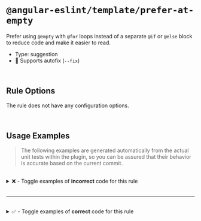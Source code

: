 <!--

  DO NOT EDIT.

  This markdown file was autogenerated using a mixture of the following files as the source of truth for its data:
  - ../../src/rules/prefer-at-empty.ts
  - ../../tests/rules/prefer-at-empty/cases.ts

  In order to update this file, it is therefore those files which need to be updated, as well as potentially the generator script:
  - ../../../../tools/scripts/generate-rule-docs.ts

-->

<br>

# `@angular-eslint/template/prefer-at-empty`

Prefer using `@empty` with `@for` loops instead of a separate `@if` or `@else` block to reduce code and make it easier to read.

- Type: suggestion
- 🔧 Supports autofix (`--fix`)

<br>

## Rule Options

The rule does not have any configuration options.

<br>

## Usage Examples

> The following examples are generated automatically from the actual unit tests within the plugin, so you can be assured that their behavior is accurate based on the current commit.

<br>

<details>
<summary>❌ - Toggle examples of <strong>incorrect</strong> code for this rule</summary>

<br>

#### Default Config

```json
{
  "rules": {
    "@angular-eslint/template/prefer-at-empty": [
      "error"
    ]
  }
}
```

<br>

#### ❌ Invalid Code

```html
@for (item of items; track $index) {}
@if (items.length === 0) {
~~~~
  No items
}
```

<br>

---

<br>

#### Default Config

```json
{
  "rules": {
    "@angular-eslint/template/prefer-at-empty": [
      "error"
    ]
  }
}
```

<br>

#### ❌ Invalid Code

```html
@for (item of items; track $index) {}
@if (items.length == 0) {
~~~~
  No items
}
```

<br>

---

<br>

#### Default Config

```json
{
  "rules": {
    "@angular-eslint/template/prefer-at-empty": [
      "error"
    ]
  }
}
```

<br>

#### ❌ Invalid Code

```html
@for (item of items; track $index) {}
@if (0 === items.length) {
~~~~
  No items
}
```

<br>

---

<br>

#### Default Config

```json
{
  "rules": {
    "@angular-eslint/template/prefer-at-empty": [
      "error"
    ]
  }
}
```

<br>

#### ❌ Invalid Code

```html
@for (item of items; track $index) {}
@if (0 == items.length) {
~~~~
  No items
}
```

<br>

---

<br>

#### Default Config

```json
{
  "rules": {
    "@angular-eslint/template/prefer-at-empty": [
      "error"
    ]
  }
}
```

<br>

#### ❌ Invalid Code

```html
@for (item of items; track $index) {}
@if (!items.length) {
~~~~
  No items
}
```

<br>

---

<br>

#### Default Config

```json
{
  "rules": {
    "@angular-eslint/template/prefer-at-empty": [
      "error"
    ]
  }
}
```

<br>

#### ❌ Invalid Code

```html
@if (items.length === 0) {
~~~~
  No items
}
@for (item of items; track $index) {}
```

<br>

---

<br>

#### Default Config

```json
{
  "rules": {
    "@angular-eslint/template/prefer-at-empty": [
      "error"
    ]
  }
}
```

<br>

#### ❌ Invalid Code

```html
@if (items.length == 0) {
~~~~
  No items
}
@for (item of items; track $index) {}
```

<br>

---

<br>

#### Default Config

```json
{
  "rules": {
    "@angular-eslint/template/prefer-at-empty": [
      "error"
    ]
  }
}
```

<br>

#### ❌ Invalid Code

```html
@if (0 === items.length) {
~~~~
  No items
}
@for (item of items; track $index) {}
```

<br>

---

<br>

#### Default Config

```json
{
  "rules": {
    "@angular-eslint/template/prefer-at-empty": [
      "error"
    ]
  }
}
```

<br>

#### ❌ Invalid Code

```html
@if (0 == items.length) {
~~~~
  No items
}
@for (item of items; track $index) {}
```

<br>

---

<br>

#### Default Config

```json
{
  "rules": {
    "@angular-eslint/template/prefer-at-empty": [
      "error"
    ]
  }
}
```

<br>

#### ❌ Invalid Code

```html
@if (!items.length) {
~~~~
  No items
}
@for (item of items; track $index) {}
```

<br>

---

<br>

#### Default Config

```json
{
  "rules": {
    "@angular-eslint/template/prefer-at-empty": [
      "error"
    ]
  }
}
```

<br>

#### ❌ Invalid Code

```html
@if (items.length > 0) {
~~~~
  @for (item of items; track $index) {}
} @else {
  No items
}
```

<br>

---

<br>

#### Default Config

```json
{
  "rules": {
    "@angular-eslint/template/prefer-at-empty": [
      "error"
    ]
  }
}
```

<br>

#### ❌ Invalid Code

```html
@if (items.length !== 0) {
~~~~
  @for (item of items; track $index) {}
} @else {
  No items
}
```

<br>

---

<br>

#### Default Config

```json
{
  "rules": {
    "@angular-eslint/template/prefer-at-empty": [
      "error"
    ]
  }
}
```

<br>

#### ❌ Invalid Code

```html
@if (items.length != 0) {
~~~~
  @for (item of items; track $index) {}
} @else {
  No items
}
```

<br>

---

<br>

#### Default Config

```json
{
  "rules": {
    "@angular-eslint/template/prefer-at-empty": [
      "error"
    ]
  }
}
```

<br>

#### ❌ Invalid Code

```html
@if (0 < items.length) {
~~~~
  @for (item of items; track $index) {}
} @else {
  No items
}
```

<br>

---

<br>

#### Default Config

```json
{
  "rules": {
    "@angular-eslint/template/prefer-at-empty": [
      "error"
    ]
  }
}
```

<br>

#### ❌ Invalid Code

```html
@if (0 !== items.length) {
~~~~
  @for (item of items; track $index) {}
} @else {
  No items
}
```

<br>

---

<br>

#### Default Config

```json
{
  "rules": {
    "@angular-eslint/template/prefer-at-empty": [
      "error"
    ]
  }
}
```

<br>

#### ❌ Invalid Code

```html
@if (0 != items.length) {
~~~~
  @for (item of items; track $index) {}
} @else {
  No items
}
```

<br>

---

<br>

#### Default Config

```json
{
  "rules": {
    "@angular-eslint/template/prefer-at-empty": [
      "error"
    ]
  }
}
```

<br>

#### ❌ Invalid Code

```html
@if (items.length) {
~~~~
  @for (item of items; track $index) {}
} @else {
  No items
}
```

<br>

---

<br>

#### Default Config

```json
{
  "rules": {
    "@angular-eslint/template/prefer-at-empty": [
      "error"
    ]
  }
}
```

<br>

#### ❌ Invalid Code

```html
@if (items.length === 0) {
~~~~
  No items
} @else {
  @for (item of items; track $index) {}
}
```

<br>

---

<br>

#### Default Config

```json
{
  "rules": {
    "@angular-eslint/template/prefer-at-empty": [
      "error"
    ]
  }
}
```

<br>

#### ❌ Invalid Code

```html
@if (items.length == 0) {
~~~~
  No items
} @else {
  @for (item of items; track $index) {}
}
```

<br>

---

<br>

#### Default Config

```json
{
  "rules": {
    "@angular-eslint/template/prefer-at-empty": [
      "error"
    ]
  }
}
```

<br>

#### ❌ Invalid Code

```html
@if (0 === items.length) {
~~~~
  No items
} @else {
  @for (item of items; track $index) {}
}
```

<br>

---

<br>

#### Default Config

```json
{
  "rules": {
    "@angular-eslint/template/prefer-at-empty": [
      "error"
    ]
  }
}
```

<br>

#### ❌ Invalid Code

```html
@if (0 == items.length) {
~~~~
  No items
} @else {
  @for (item of items; track $index) {}
}
```

<br>

---

<br>

#### Default Config

```json
{
  "rules": {
    "@angular-eslint/template/prefer-at-empty": [
      "error"
    ]
  }
}
```

<br>

#### ❌ Invalid Code

```html
@if (!items.length) {
~~~~
  No items
} @else {
  @for (item of items; track $index) {}
}
```

<br>

---

<br>

#### Default Config

```json
{
  "rules": {
    "@angular-eslint/template/prefer-at-empty": [
      "error"
    ]
  }
}
```

<br>

#### ❌ Invalid Code

```html
@if (items.length > 0) {
~~~~
  @for (item of items; track $index) {}
}
@if (items.length === 0) {
  No items
}
```

<br>

---

<br>

#### Default Config

```json
{
  "rules": {
    "@angular-eslint/template/prefer-at-empty": [
      "error"
    ]
  }
}
```

<br>

#### ❌ Invalid Code

```html
@if (items.length === 0) {
  No items
}
@if (items.length > 0) {
~~~~
  @for (item of items; track $index) {}
}
```

<br>

---

<br>

#### Default Config

```json
{
  "rules": {
    "@angular-eslint/template/prefer-at-empty": [
      "error"
    ]
  }
}
```

<br>

#### ❌ Invalid Code

```html
@if (items.length > 0) {
~~~~
  @for (item of items; track $index) {}
} @else if (condition) {
 Condition is true
} @else {
 Condition is false
}
```

<br>

---

<br>

#### Default Config

```json
{
  "rules": {
    "@angular-eslint/template/prefer-at-empty": [
      "error"
    ]
  }
}
```

<br>

#### ❌ Invalid Code

```html
@for (item of items; track $index) {}
<!-- comment -->
@if (items.length === 0) {
~~~~
  No items
}
```

<br>

---

<br>

#### Default Config

```json
{
  "rules": {
    "@angular-eslint/template/prefer-at-empty": [
      "error"
    ]
  }
}
```

<br>

#### ❌ Invalid Code

```html
<!-- The Angular compiler will ignore the space between the two blocks. -->
@for (item of items; track $index) {}
&nbsp;
@if (items.length === 0) {
~~~~
  Not empty
}
```

<br>

---

<br>

#### Default Config

```json
{
  "rules": {
    "@angular-eslint/template/prefer-at-empty": [
      "error"
    ]
  }
}
```

<br>

#### ❌ Invalid Code

```html
@if (items.length === 0) {
~~~~
  Not empty
}
@for (item of items; track $index) {}
@empty {
  Existing
}
```

<br>

---

<br>

#### Default Config

```json
{
  "rules": {
    "@angular-eslint/template/prefer-at-empty": [
      "error"
    ]
  }
}
```

<br>

#### ❌ Invalid Code

```html
@for (item of items; track $index) {}
@empty {
  Existing
}
@if (items.length === 0) {
~~~~
  Not empty
}
```

<br>

---

<br>

#### Default Config

```json
{
  "rules": {
    "@angular-eslint/template/prefer-at-empty": [
      "error"
    ]
  }
}
```

<br>

#### ❌ Invalid Code

```html
@if (items.length > 0) {
~~~~
  @for (item of items; track $index) {}
  @empty {
    Existing
  }
} @else {
  Empty
}
```

<br>

---

<br>

#### Default Config

```json
{
  "rules": {
    "@angular-eslint/template/prefer-at-empty": [
      "error"
    ]
  }
}
```

<br>

#### ❌ Invalid Code

```html
@if (items.length === 0) {
~~~~
  Empty
} @else {
  @for (item of items; track $index) {}
  @empty {
    Existing
  }
}
```

<br>

---

<br>

#### Default Config

```json
{
  "rules": {
    "@angular-eslint/template/prefer-at-empty": [
      "error"
    ]
  }
}
```

<br>

#### ❌ Invalid Code

```html
@if (items.length === 0) {
~~~~
  Empty
} @else {
  @for (item of items; track $index) {}
}
```

<br>

---

<br>

#### Default Config

```json
{
  "rules": {
    "@angular-eslint/template/prefer-at-empty": [
      "error"
    ]
  }
}
```

<br>

#### ❌ Invalid Code

```html
@if (items.length > 0) {
~~~~
  <!-- before -->
  @for (item of items; track $index) {}
  <!-- after -->
} @else {
  Empty
}
```

<br>

---

<br>

#### Default Config

```json
{
  "rules": {
    "@angular-eslint/template/prefer-at-empty": [
      "error"
    ]
  }
}
```

<br>

#### ❌ Invalid Code

```html
@if (items.length === 0) {
~~~~
  Empty
} @else {
  <!-- before -->
  @for (item of items; track $index) {}
  <!-- after -->
}
```

</details>

<br>

---

<br>

<details>
<summary>✅ - Toggle examples of <strong>correct</strong> code for this rule</summary>

<br>

#### Default Config

```json
{
  "rules": {
    "@angular-eslint/template/prefer-at-empty": [
      "error"
    ]
  }
}
```

<br>

#### ✅ Valid Code

```html
@for (item of items; track $index) {}
```

<br>

---

<br>

#### Default Config

```json
{
  "rules": {
    "@angular-eslint/template/prefer-at-empty": [
      "error"
    ]
  }
}
```

<br>

#### ✅ Valid Code

```html
@for (item of items; track $index) {} @empty {}
```

<br>

---

<br>

#### Default Config

```json
{
  "rules": {
    "@angular-eslint/template/prefer-at-empty": [
      "error"
    ]
  }
}
```

<br>

#### ✅ Valid Code

```html
@if (alpha.length > 0) {
  @for (item of beta; track $index) {}
} @else {
  No items
}
```

<br>

---

<br>

#### Default Config

```json
{
  "rules": {
    "@angular-eslint/template/prefer-at-empty": [
      "error"
    ]
  }
}
```

<br>

#### ✅ Valid Code

```html
@if (items.length > 0) {
  Items:
  @for (item of items; track $index) {}
} @else {
  No items
}
```

<br>

---

<br>

#### Default Config

```json
{
  "rules": {
    "@angular-eslint/template/prefer-at-empty": [
      "error"
    ]
  }
}
```

<br>

#### ✅ Valid Code

```html
@if (items.length === 0) {
  No items
} @else {
  Items:
  @for (item of items; track $index) {}
}
```

<br>

---

<br>

#### Default Config

```json
{
  "rules": {
    "@angular-eslint/template/prefer-at-empty": [
      "error"
    ]
  }
}
```

<br>

#### ✅ Valid Code

```html
@if (items.length > 0) {
  @for (item of items; track $index) {}
  Total: {{ $count }}
} @else {
  No items
}
```

<br>

---

<br>

#### Default Config

```json
{
  "rules": {
    "@angular-eslint/template/prefer-at-empty": [
      "error"
    ]
  }
}
```

<br>

#### ✅ Valid Code

```html
@if (items.length === 0) {
  No items
} @else {
  @for (item of items; track $index) {}
  Total: {{ $count }}
}
```

<br>

---

<br>

#### Default Config

```json
{
  "rules": {
    "@angular-eslint/template/prefer-at-empty": [
      "error"
    ]
  }
}
```

<br>

#### ✅ Valid Code

```html
@if (items.length > 0) {
  @for (item of items; track $index) {}
}
@if (items.length > 0) {
  Not empty
}
```

<br>

---

<br>

#### Default Config

```json
{
  "rules": {
    "@angular-eslint/template/prefer-at-empty": [
      "error"
    ]
  }
}
```

<br>

#### ✅ Valid Code

```html
@if (items.length > 0) {
  @for (item of items; track $index) {}
}
---
@if (items.length === 0) {
  Not empty
}
```

<br>

---

<br>

#### Default Config

```json
{
  "rules": {
    "@angular-eslint/template/prefer-at-empty": [
      "error"
    ]
  }
}
```

<br>

#### ✅ Valid Code

```html
@for (item of items; track $index) {}
---
@if (items.length === 0) {
  Not empty
}
```

<br>

---

<br>

#### Default Config

```json
{
  "rules": {
    "@angular-eslint/template/prefer-at-empty": [
      "error"
    ]
  }
}
```

<br>

#### ✅ Valid Code

```html
@for (item of items; track $index) {}
@if (items.length > 0) {
  Not empty
}
```

<br>

---

<br>

#### Default Config

```json
{
  "rules": {
    "@angular-eslint/template/prefer-at-empty": [
      "error"
    ]
  }
}
```

<br>

#### ✅ Valid Code

```html
@if (items.length > 0) {
  Not empty
}
@for (item of items; track $index) {}
```

<br>

---

<br>

#### Default Config

```json
{
  "rules": {
    "@angular-eslint/template/prefer-at-empty": [
      "error"
    ]
  }
}
```

<br>

#### ✅ Valid Code

```html
@if (beta.length > 0) {
  @for (item of alpha; track $index) {}
  @for (item of beta; track $index) {}
} @else {
  Empty
}
```

</details>

<br>
